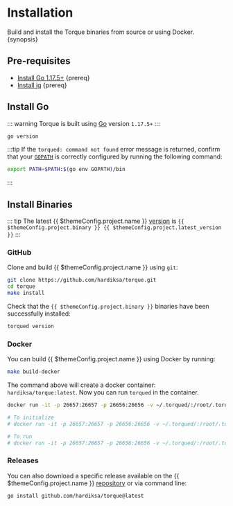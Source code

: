 <!--
order: 1
-->

# Installation

Build and install the Torque binaries from source or using Docker. {synopsis}

## Pre-requisites

- [Install Go 1.17.5+](https://golang.org/dl/) {prereq}
- [Install jq](https://stedolan.github.io/jq/download/) {prereq}

## Install Go

::: warning
Torque is built using [Go](https://golang.org/dl/) version `1.17.5+`
:::

```bash
go version
```

:::tip
If the `torqued: command not found` error message is returned, confirm that your [`GOPATH`](https://golang.org/doc/gopath_code#GOPATH) is correctly configured by running the following command:

```bash
export PATH=$PATH:$(go env GOPATH)/bin
```

:::

## Install Binaries

::: tip
The latest {{ $themeConfig.project.name }} [version](https://github.com/hardiksa/torque/releases) is `{{ $themeConfig.project.binary }} {{ $themeConfig.project.latest_version }}`
:::

### GitHub

Clone and build {{ $themeConfig.project.name }} using `git`:

```bash
git clone https://github.com/hardiksa/torque.git
cd torque
make install
```

Check that the `{{ $themeConfig.project.binary }}` binaries have been successfully installed:

```bash
torqued version
```

### Docker

You can build {{ $themeConfig.project.name }} using Docker by running:

```bash
make build-docker
```

The command above will create a docker container: `hardiksa/torque:latest`. Now you can run `torqued` in the container.

```bash
docker run -it -p 26657:26657 -p 26656:26656 -v ~/.torqued/:/root/.torqued hardiksa/torque:latest torqued version

# To initialize
# docker run -it -p 26657:26657 -p 26656:26656 -v ~/.torqued/:/root/.torqued hardiksa/torque:latest torqued init test-chain --chain-id test_9000-2

# To run
# docker run -it -p 26657:26657 -p 26656:26656 -v ~/.torqued/:/root/.torqued hardiksa/torque:latest torqued start
```

### Releases

You can also download a specific release available on the {{ $themeConfig.project.name }} [repository](https://github.com/hardiksa/torque/releases) or via command line:

```bash
go install github.com/hardiksa/torque@latest
```
